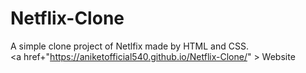 # Netflix-Clone
 A simple clone project of Netlfix made by HTML and CSS. 
<br>
<a href+"https://aniketofficial540.github.io/Netflix-Clone/" > Website </a>
